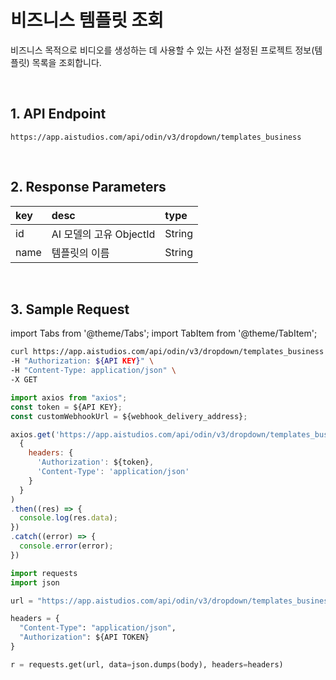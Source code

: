 # 비즈니스 템플릿 조회

비즈니스 목적으로 비디오를 생성하는 데 사용할 수 있는 사전 설정된 프로젝트 정보(템플릿) 목록을 조회합니다.

<br/>

## 1. API Endpoint

```http
https://app.aistudios.com/api/odin/v3/dropdown/templates_business
```

<br/>

## 2. Response Parameters

|key|desc|type|
|:---|:---|:---|
|id|AI 모델의 고유 ObjectId|String|
|name|템플릿의 이름|String|

<br/>


## 3. Sample Request

import Tabs from '@theme/Tabs';
import TabItem from '@theme/TabItem';

<Tabs>
<TabItem value="curl" label="cURL">

```bash
curl https://app.aistudios.com/api/odin/v3/dropdown/templates_business \
-H "Authorization: ${API KEY}" \
-H "Content-Type: application/json" \
-X GET 
```

</TabItem>
<TabItem value="js" label="Node.js">

```js
import axios from "axios";
const token = ${API KEY};
const customWebhookUrl = ${webhook_delivery_address};

axios.get('https://app.aistudios.com/api/odin/v3/dropdown/templates_business', 
  {
    headers: {
      'Authorization': ${token},
      'Content-Type': 'application/json'
    }
  }
)
.then((res) => {
  console.log(res.data);
})
.catch((error) => {
  console.error(error);
})
```

</TabItem>
<TabItem value="py" label="Python">

```py
import requests
import json

url = "https://app.aistudios.com/api/odin/v3/dropdown/templates_business"

headers = {
  "Content-Type": "application/json",
  "Authorization": ${API TOKEN}
}

r = requests.get(url, data=json.dumps(body), headers=headers)
```

</TabItem>
</Tabs>